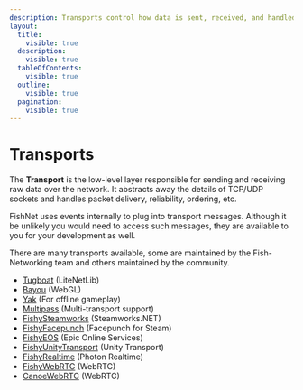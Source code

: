 ```yaml
---
description: Transports control how data is sent, received, and handled over the network.
layout:
  title:
    visible: true
  description:
    visible: true
  tableOfContents:
    visible: true
  outline:
    visible: true
  pagination:
    visible: true
---
```


# Transports

The **Transport** is the low-level layer responsible for sending and receiving raw data over the network. It abstracts away the details of TCP/UDP sockets and handles packet delivery, reliability, ordering, etc.

FishNet uses events internally to plug into transport messages. Although it be unlikely you would need to access such messages, they are available to you for your development as well.

There are many transports available, some are maintained by the Fish-Networking team and others maintained by the community.

* [Tugboat](../../fishnet-building-blocks/transports/tugboat.md) (LiteNetLib)
* [Bayou](../../fishnet-building-blocks/transports/bayou.md) (WebGL)
* [Yak](../../fishnet-building-blocks/transports/yak-pro-feature.md) (For offline gameplay)
* [Multipass](../../fishnet-building-blocks/transports/multipass.md) (Multi-transport support)
* [FishySteamworks](../../fishnet-building-blocks/transports/fishysteamworks.md) (Steamworks.NET)
* [FishyFacepunch](../../fishnet-building-blocks/transports/fishyfacepunch-steam.md) (Facepunch for Steam)
* [FishyEOS](../../fishnet-building-blocks/transports/fishyeos-epic-online-services.md) (Epic Online Services)
* [FishyUnityTransport](../../fishnet-building-blocks/transports/fishyunitytransport.md) (Unity Transport)
* [FishyRealtime](https://github.com/REIO7200/FishyRealtime) (Photon Realtime)
* [FishyWebRTC](https://github.com/cakeslice/FishyWebRTC) (WebRTC)
* [CanoeWebRTC](https://github.com/gmrodriguez124/CanoeWebRTC) (WebRTC)
